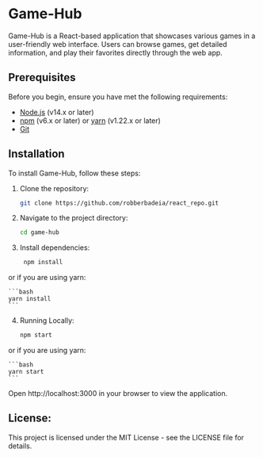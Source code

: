 # Game-Hub

Game-Hub is a React-based application that showcases various games in a user-friendly web interface. Users can browse games, get detailed information, and play their favorites directly through the web app.

## Prerequisites

Before you begin, ensure you have met the following requirements:

- [Node.js](https://nodejs.org/en/download/) (v14.x or later)
- [npm](https://www.npmjs.com/) (v6.x or later) or [yarn](https://yarnpkg.com/getting-started/install) (v1.22.x or later)
- [Git](https://git-scm.com/downloads)

## Installation

To install Game-Hub, follow these steps:

1. Clone the repository:

   ```bash
   git clone https://github.com/robberbadeia/react_repo.git

   ```

2. Navigate to the project directory:

   ```bash
   cd game-hub

   ```

3. Install dependencies:

   ```bash
    npm install
   ```

or if you are using yarn:

    ```bash
    yarn install
    ```

4. Running Locally:

    ```bash
    npm start
    ```

or if you are using yarn:

    ```bash
    yarn start
    ```

Open http://localhost:3000 in your browser to view the application.

## License:

This project is licensed under the MIT License - see the LICENSE file for details.
